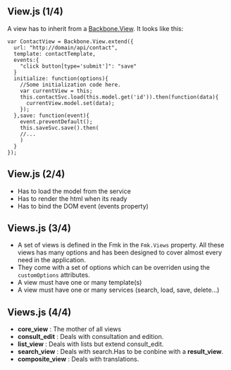 
## View.js (1/4)

A view has to inherit from a [Backbone.View](http://backbonejs.org/#View).
It looks like this:
```:javascript
var ContactView = Backbone.View.extend({
  url: "http://domain/api/contact",
  template: contactTemplate,
  events:{
    "click button[type='submit']": "save"
  }
  initialize: function(options){
    //Some initialization code here.
    var currentView = this;
    this.contactSvc.load(this.model.get('id')).then(function(data){
      currentView.model.set(data);
    });
  },save: function(event){
    event.preventDefault();
    this.saveSvc.save().then(
    //...
    )
  }
});
```

## View.js (2/4)
+ Has to load the model from the service
+ Has to render the html when its ready
+ Has to bind the DOM event (events property)

## Views.js (3/4)

+ A set of views is defined in the Fmk in the `Fmk.Views` property. All these views has many options and has been designed to cover almost every need in the application. 
+ They come with a set of options which can be overriden using the `customOptions` attributes.
+ A view must have one or many template(s)
+ A view must have one or many services (search, load, save, delete...)

## Views.js (4/4)

- **core_view** : The mother of all views
- **consult_edit** : Deals with consultation and edition.
- **list_view** : Deals with lists but extend consult_edit.
- **search_view** : Deals with search.Has to be conbine with a **result_view**.
- **composite_view** : Deals with translations.
